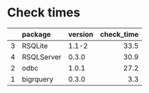 # Check times

|   |package    |version | check_time|
|:--|:----------|:-------|----------:|
|3  |RSQLite    |1.1-2   |       33.5|
|4  |RSQLServer |0.3.0   |       30.9|
|2  |odbc       |1.0.1   |       27.2|
|1  |bigrquery  |0.3.0   |        3.3|


